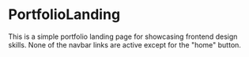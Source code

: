 # PortfolioLanding
This is a simple portfolio landing page for showcasing frontend design skills. None of the navbar links are active except
for the "home" button. 
